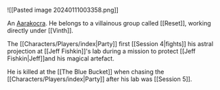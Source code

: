 ![[Pasted image 20240111003358.png]]

An [Aarakocra](https://www.dndbeyond.com/races/4-aarakocra). He belongs to a villainous group called [[Reset]], working directly under [[Vinth]].

The [[Characters/Players/index|Party]] first [[Session 4|fights]] his astral projection at [[Jeff Fishkin]]'s lab during a mission to protect [[Jeff Fishkin|Jeff]]and his magical artefact.

He is killed at the [[The Blue Bucket]] when chasing the [[Characters/Players/index|Party]] after his lab was [[Session 5]]. 